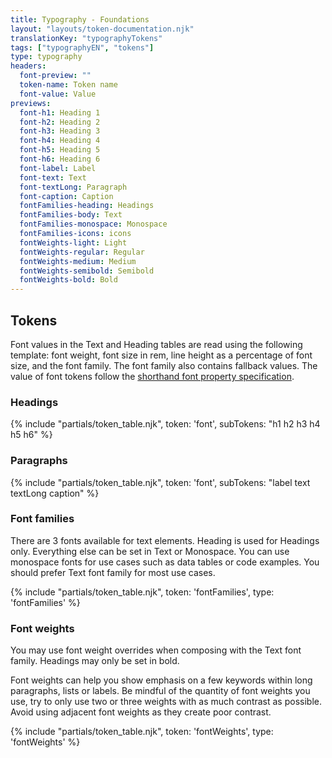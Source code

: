 ```yaml
---
title: Typography - Foundations
layout: "layouts/token-documentation.njk"
translationKey: "typographyTokens"
tags: ["typographyEN", "tokens"]
type: typography
headers:
  font-preview: ""
  token-name: Token name
  font-value: Value
previews:
  font-h1: Heading 1
  font-h2: Heading 2
  font-h3: Heading 3
  font-h4: Heading 4
  font-h5: Heading 5
  font-h6: Heading 6
  font-label: Label
  font-text: Text
  font-textLong: Paragraph
  font-caption: Caption
  fontFamilies-heading: Headings
  fontFamilies-body: Text
  fontFamilies-monospace: Monospace
  fontFamilies-icons: icons
  fontWeights-light: Light
  fontWeights-regular: Regular
  fontWeights-medium: Medium
  fontWeights-semibold: Semibold
  fontWeights-bold: Bold
---
```


## Tokens

Font values in the Text and Heading tables are read using the following template: font weight, font size in rem, line height as a percentage of font size, and the font family. The font family also contains fallback values. The value of font tokens follow the [shorthand font property specification](https://w3c.github.io/csswg-drafts/css-fonts/#font-prop).

### Headings

{% include "partials/token_table.njk", token: 'font', subTokens: "h1 h2 h3 h4 h5 h6" %}

### Paragraphs

{% include "partials/token_table.njk", token: 'font', subTokens: "label text textLong caption" %}

### Font families

There are 3 fonts available for text elements. Heading is used for Headings only. Everything else can be set in Text or Monospace. You can use monospace fonts for use cases such as data tables or code examples. You should prefer Text font family for most use cases.

{% include "partials/token_table.njk", token: 'fontFamilies', type: 'fontFamilies' %}

### Font weights

You may use font weight overrides when composing with the Text font family. Headings may only be set in bold.

Font weights can help you show emphasis on a few keywords within long paragraphs, lists or labels. Be mindful of the quantity of font weights you use, try to only use two or three weights with as much contrast as possible. Avoid using adjacent font weights as they create poor contrast.

{% include "partials/token_table.njk", token: 'fontWeights', type: 'fontWeights' %}
